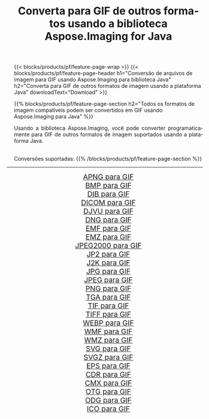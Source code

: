 ﻿---
title: Converta para GIF de outros formatos usando a biblioteca Aspose.Imaging for Java 
weight: 3920
url: /pt/java/conversion/to/gif 
lang: pt
langdirlevel: 2
locales: zh-hans,ja,it,ru,de,es,fr,nl,id,lt,pl,pt,vi,tr,ko,zh-hant,ar,hi,th,sv,cs,uk,he
description: Usando Aspose.Imaging você pode converter para GIF de outros formatos usando Java
---

{{< blocks/products/pf/feature-page-wrap >}}
{{< blocks/products/pf/feature-page-header h1="Conversão de arquivos de imagem para GIF usando Aspose.Imaging para biblioteca Java" h2="Converta para GIF de outros formatos de imagem usando a plataforma Java" downloadText="Download" >}}


{{% blocks/products/pf/feature-page-section  h2="Todos os formatos de imagem compatíveis podem ser convertidos em GIF usando Aspose.Imaging para Java" %}}
<p align=justify>Usando a biblioteca Aspose.Imaging, você pode converter programaticamente para GIF de outros formatos de imagem suportados usando a plataforma Java.</p>
<br/>
Conversões suportadas:
{{% /blocks/products/pf/feature-page-section %}}
<div class="container-fluid productfamilypage bg-gray">
    <div class="convertypes bg-gray agp-content section">
        <div class="container">
		<hr style="margin-left:-20px;"/>
		<div class="row other-converters" style="gap: 10px;font-size: 19px;text-align:center;">
		    <div class='col-md-2 other-converter remove-lp remove-rp'><a href="/imaging/pt/java/conversion/apng-to-gif" style="padding:15px;">APNG para GIF</a></div>
<div class='col-md-2 other-converter remove-lp remove-rp'><a href="/imaging/pt/java/conversion/bmp-to-gif" style="padding:15px;">BMP para GIF</a></div>
<div class='col-md-2 other-converter remove-lp remove-rp'><a href="/imaging/pt/java/conversion/dib-to-gif" style="padding:15px;">DIB para GIF</a></div>
<div class='col-md-2 other-converter remove-lp remove-rp'><a href="/imaging/pt/java/conversion/dicom-to-gif" style="padding:15px;">DICOM para GIF</a></div>
<div class='col-md-2 other-converter remove-lp remove-rp'><a href="/imaging/pt/java/conversion/djvu-to-gif" style="padding:15px;">DJVU para GIF</a></div>
<div class='col-md-2 other-converter remove-lp remove-rp'><a href="/imaging/pt/java/conversion/dng-to-gif" style="padding:15px;">DNG para GIF</a></div>
<div class='col-md-2 other-converter remove-lp remove-rp'><a href="/imaging/pt/java/conversion/emf-to-gif" style="padding:15px;">EMF para GIF</a></div>
<div class='col-md-2 other-converter remove-lp remove-rp'><a href="/imaging/pt/java/conversion/emz-to-gif" style="padding:15px;">EMZ para GIF</a></div>
<div class='col-md-2 other-converter remove-lp remove-rp'><a href="/imaging/pt/java/conversion/jpeg2000-to-gif" style="padding:15px;">JPEG2000 para GIF</a></div>
<div class='col-md-2 other-converter remove-lp remove-rp'><a href="/imaging/pt/java/conversion/jp2-to-gif" style="padding:15px;">JP2 para GIF</a></div>
<div class='col-md-2 other-converter remove-lp remove-rp'><a href="/imaging/pt/java/conversion/j2k-to-gif" style="padding:15px;">J2K para GIF</a></div>
<div class='col-md-2 other-converter remove-lp remove-rp'><a href="/imaging/pt/java/conversion/jpg-to-gif" style="padding:15px;">JPG para GIF</a></div>
<div class='col-md-2 other-converter remove-lp remove-rp'><a href="/imaging/pt/java/conversion/jpeg-to-gif" style="padding:15px;">JPEG para GIF</a></div>
<div class='col-md-2 other-converter remove-lp remove-rp'><a href="/imaging/pt/java/conversion/png-to-gif" style="padding:15px;">PNG para GIF</a></div>
<div class='col-md-2 other-converter remove-lp remove-rp'><a href="/imaging/pt/java/conversion/tga-to-gif" style="padding:15px;">TGA para GIF</a></div>
<div class='col-md-2 other-converter remove-lp remove-rp'><a href="/imaging/pt/java/conversion/tif-to-gif" style="padding:15px;">TIF para GIF</a></div>
<div class='col-md-2 other-converter remove-lp remove-rp'><a href="/imaging/pt/java/conversion/tiff-to-gif" style="padding:15px;">TIFF para GIF</a></div>
<div class='col-md-2 other-converter remove-lp remove-rp'><a href="/imaging/pt/java/conversion/webp-to-gif" style="padding:15px;">WEBP para GIF</a></div>
<div class='col-md-2 other-converter remove-lp remove-rp'><a href="/imaging/pt/java/conversion/wmf-to-gif" style="padding:15px;">WMF para GIF</a></div>
<div class='col-md-2 other-converter remove-lp remove-rp'><a href="/imaging/pt/java/conversion/wmz-to-gif" style="padding:15px;">WMZ para GIF</a></div>
<div class='col-md-2 other-converter remove-lp remove-rp'><a href="/imaging/pt/java/conversion/svg-to-gif" style="padding:15px;">SVG para GIF</a></div>
<div class='col-md-2 other-converter remove-lp remove-rp'><a href="/imaging/pt/java/conversion/svgz-to-gif" style="padding:15px;">SVGZ para GIF</a></div>
<div class='col-md-2 other-converter remove-lp remove-rp'><a href="/imaging/pt/java/conversion/eps-to-gif" style="padding:15px;">EPS para GIF</a></div>
<div class='col-md-2 other-converter remove-lp remove-rp'><a href="/imaging/pt/java/conversion/cdr-to-gif" style="padding:15px;">CDR para GIF</a></div>
<div class='col-md-2 other-converter remove-lp remove-rp'><a href="/imaging/pt/java/conversion/cmx-to-gif" style="padding:15px;">CMX para GIF</a></div>
<div class='col-md-2 other-converter remove-lp remove-rp'><a href="/imaging/pt/java/conversion/otg-to-gif" style="padding:15px;">OTG para GIF</a></div>
<div class='col-md-2 other-converter remove-lp remove-rp'><a href="/imaging/pt/java/conversion/odg-to-gif" style="padding:15px;">ODG para GIF</a></div>
<div class='col-md-2 other-converter remove-lp remove-rp'><a href="/imaging/pt/java/conversion/ico-to-gif" style="padding:15px;">ICO para GIF</a></div>
                </div>
        </div>
    </div>
</div>
<br/>

